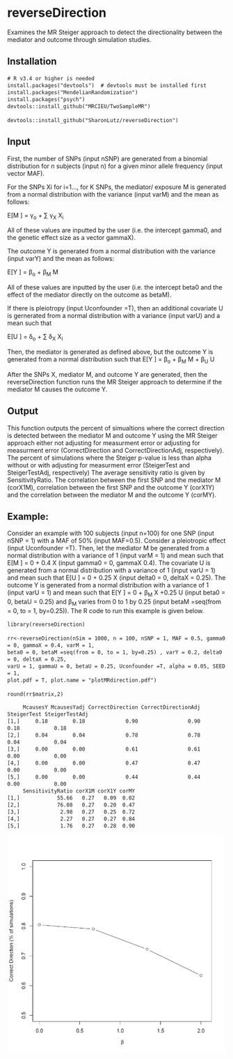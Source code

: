 # reverseDirection
Examines the MR Steiger approach to detect the directionality between the mediator and outcome through simulation studies.

## Installation
```
# R v3.4 or higher is needed
install.packages("devtools")  # devtools must be installed first
install.packages("MendelianRandomization") 
install.packages("psych")
devtools::install_github("MRCIEU/TwoSampleMR") 

devtools::install_github("SharonLutz/reverseDirection")
```

## Input
First, the number of SNPs (input nSNP) are generated from a binomial distribution for n subjects (input n) for a given minor allele frequency (input vector MAF).

For the SNPs Xi for i=1..., for K SNPs, the mediator/ exposure M is generated from a normal distribution with the variance (input varM) and the mean as follows:

E\[M \] = &gamma;<sub>o</sub> + &sum; &gamma;<sub>X</sub>  X<sub>i</sub> 

All of these values are inputted by the user (i.e. the intercept gamma0, and the genetic effect size as a vector gammaX).

The outcome Y is generated from a normal distribution with the variance (input varY) and the mean as follows:

E\[Y \] = &beta;<sub>o</sub> +  &beta;<sub>M</sub> M

All of these values are inputted by the user (i.e. the intercept beta0 and the effect of the mediator directly on the outcome as betaM).

If there is pleiotropy (input Uconfounder =T), then an additional covariate U is gernerated from a normal distribution with a variance (input varU) and a mean such that

E\[U \] = &delta;<sub>o</sub> + &sum; &delta;<sub>X</sub>  X<sub>i</sub> 

Then, the mediator is generated as defined above, but the outcome Y is generated from a normal distribution such that
E\[Y \] = &beta;<sub>o</sub> +  &beta;<sub>M</sub> M  +  &beta;<sub>U</sub> U

After the SNPs X, mediator M, and outcome Y are generated, then the reverseDirection function runs the MR Steiger approach to determine if the mediator M causes the outcome Y.

## Output
This function outputs the percent of simualtions where the correct direction is detected between the mediator M and outcome Y using the MR Steiger approach either not adjusting for measurment error or adjusting for measurment error (CorrectDirection and CorrectDirectionAdj, respectively). The percent of simulations where the Steiger p-value is less than alpha without or with adjusting for measurment error (SteigerTest and SteigerTestAdj, respectively) The average sensitivity ratio is given by SensitivityRatio. The correlation between the first SNP and the mediator M (corX1M), correlation between the first SNP and the outcome Y (corX1Y) and the correlation between the mediator M and the outcome Y (corMY).

## Example:
Consider an example with 100 subjects (input n=100) for one SNP (input nSNP = 1) with a MAF of 50% (input MAF=0.5). Consider a pleiotropic effect (input Uconfounder =T). Then, let the mediator M be generated from a normal distribution with a variance of 1 (input varM = 1) and mean such that 
E\[M \] = 0 + 0.4 X
(input gamma0 = 0, gammaX 0.4). The covariate U is generated from a normal distribution with a variance of 1 (input varU = 1) and mean such that 
E\[U \] = 0 + 0.25 X
(input delta0 = 0, deltaX = 0.25). The outcome Y is generated from a normal distribution with a variance of 1 (input varU = 1) and mean such that 
E\[Y \] = 0 + &beta;<sub>M</sub> X +0.25 U
(input beta0 = 0, betaU = 0.25) and &beta;<sub>M</sub> varies from 0 to 1 by 0.25 (input betaM =seq(from = 0, to = 1, by=0.25)). The R code to run this example is given below.

```
library(reverseDirection)

rr<-reverseDirection(nSim = 1000, n = 100, nSNP = 1, MAF = 0.5, gamma0 = 0, gammaX = 0.4, varM = 1, 
beta0 = 0, betaM =seq(from = 0, to = 1, by=0.25) , varY = 0.2, delta0 = 0, deltaX = 0.25, 
varU = 1, gammaU = 0, betaU = 0.25, Uconfounder =T, alpha = 0.05, SEED = 1, 
plot.pdf = T, plot.name = "plotMRdirection.pdf")

round(rr$matrix,2)
```

```
     McausesY McausesYadj CorrectDirection CorrectDirectionAdj SteigerTest SteigerTestAdj
[1,]     0.18        0.18             0.90                0.90        0.18           0.18
[2,]     0.04        0.04             0.78                0.78        0.04           0.04
[3,]     0.00        0.00             0.61                0.61        0.00           0.00
[4,]     0.00        0.00             0.47                0.47        0.00           0.00
[5,]     0.00        0.00             0.44                0.44        0.00           0.00
     SensitivityRatio corX1M corX1Y corMY
[1,]            55.66   0.27   0.09  0.02
[2,]            76.08   0.27   0.20  0.47
[3,]             2.98   0.27   0.25  0.72
[4,]             2.27   0.27   0.27  0.84
[5,]             1.76   0.27   0.28  0.90
```

<img src="reverseDirectionplot.png" width="500">


